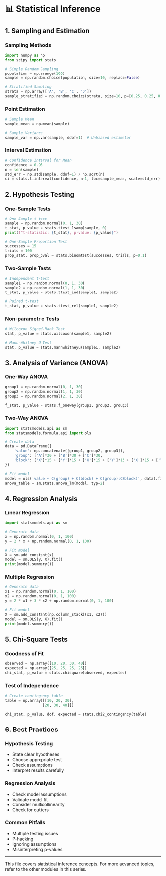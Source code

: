 # 📊 Statistical Inference

## 1. Sampling and Estimation

### Sampling Methods

```python
import numpy as np
from scipy import stats

# Simple Random Sampling
population = np.arange(100)
sample = np.random.choice(population, size=10, replace=False)

# Stratified Sampling
strata = np.array(['A', 'B', 'C', 'D'])
sample_stratified = np.random.choice(strata, size=10, p=[0.25, 0.25, 0.25, 0.25])
```

### Point Estimation

```python
# Sample Mean
sample_mean = np.mean(sample)

# Sample Variance
sample_var = np.var(sample, ddof=1)  # Unbiased estimator
```

### Interval Estimation

```python
# Confidence Interval for Mean
confidence = 0.95
n = len(sample)
std_err = np.std(sample, ddof=1) / np.sqrt(n)
ci = stats.t.interval(confidence, n-1, loc=sample_mean, scale=std_err)
```

## 2. Hypothesis Testing

### One-Sample Tests

```python
# One-Sample t-test
sample = np.random.normal(0, 1, 30)
t_stat, p_value = stats.ttest_1samp(sample, 0)
print(f"t-statistic: {t_stat}, p-value: {p_value}")

# One-Sample Proportion Test
successes = 15
trials = 100
prop_stat, prop_pval = stats.binomtest(successes, trials, p=0.1)
```

### Two-Sample Tests

```python
# Independent t-test
sample1 = np.random.normal(0, 1, 30)
sample2 = np.random.normal(1, 1, 30)
t_stat, p_value = stats.ttest_ind(sample1, sample2)

# Paired t-test
t_stat, p_value = stats.ttest_rel(sample1, sample2)
```

### Non-parametric Tests

```python
# Wilcoxon Signed-Rank Test
stat, p_value = stats.wilcoxon(sample1, sample2)

# Mann-Whitney U Test
stat, p_value = stats.mannwhitneyu(sample1, sample2)
```

## 3. Analysis of Variance (ANOVA)

### One-Way ANOVA

```python
group1 = np.random.normal(0, 1, 30)
group2 = np.random.normal(1, 1, 30)
group3 = np.random.normal(2, 1, 30)

f_stat, p_value = stats.f_oneway(group1, group2, group3)
```

### Two-Way ANOVA

```python
import statsmodels.api as sm
from statsmodels.formula.api import ols

# Create data
data = pd.DataFrame({
    'value': np.concatenate([group1, group2, group3]),
    'group': ['A']*30 + ['B']*30 + ['C']*30,
    'block': ['X']*15 + ['Y']*15 + ['X']*15 + ['Y']*15 + ['X']*15 + ['Y']*15
})

# Fit model
model = ols('value ~ C(group) + C(block) + C(group):C(block)', data).fit()
anova_table = sm.stats.anova_lm(model, typ=2)
```

## 4. Regression Analysis

### Linear Regression

```python
import statsmodels.api as sm

# Generate data
x = np.random.normal(0, 1, 100)
y = 2 * x + np.random.normal(0, 1, 100)

# Fit model
X = sm.add_constant(x)
model = sm.OLS(y, X).fit()
print(model.summary())
```

### Multiple Regression

```python
# Generate data
x1 = np.random.normal(0, 1, 100)
x2 = np.random.normal(0, 1, 100)
y = 2 * x1 + 3 * x2 + np.random.normal(0, 1, 100)

# Fit model
X = sm.add_constant(np.column_stack((x1, x2)))
model = sm.OLS(y, X).fit()
print(model.summary())
```

## 5. Chi-Square Tests

### Goodness of Fit

```python
observed = np.array([10, 20, 30, 40])
expected = np.array([25, 25, 25, 25])
chi_stat, p_value = stats.chisquare(observed, expected)
```

### Test of Independence

```python
# Create contingency table
table = np.array([[10, 20, 30],
                 [20, 30, 40]])

chi_stat, p_value, dof, expected = stats.chi2_contingency(table)
```

## 6. Best Practices

### Hypothesis Testing

- State clear hypotheses
- Choose appropriate test
- Check assumptions
- Interpret results carefully

### Regression Analysis

- Check model assumptions
- Validate model fit
- Consider multicollinearity
- Check for outliers

### Common Pitfalls

- Multiple testing issues
- P-hacking
- Ignoring assumptions
- Misinterpreting p-values

---

This file covers statistical inference concepts. For more advanced topics, refer to the other modules in this series.
